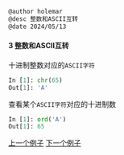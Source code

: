 ```markdown
@author holemar
@desc 整数和ASCII互转
@date 2024/05/13
```

#### 3 整数和ASCII互转

十进制整数对应的`ASCII字符`
```python
In [1]: chr(65)
Out[1]: 'A'
```

查看某个`ASCII字符`对应的十进制数
```python
In [1]: ord('A')
Out[1]: 65
```

[上一个例子](2.md)    [下一个例子](4.md)